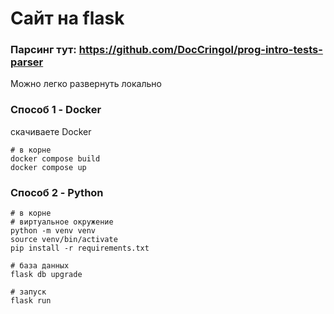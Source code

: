# Сайт на flask

### Парсинг тут: https://github.com/DocCringol/prog-intro-tests-parser

Можно легко развернуть локально

### Способ 1 - Docker

скачиваете Docker

    # в корне
    docker compose build
    docker compose up

### Способ 2 - Python

    # в корне
    # виртуальное окружение
    python -m venv venv
    source venv/bin/activate
    pip install -r requirements.txt
    
    # база данных
    flask db upgrade

    # запуск
    flask run
